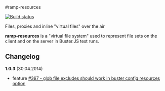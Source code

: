 #ramp-resources

[![Build status](https://secure.travis-ci.org/busterjs/ramp-resources.png?branch=master)](http://travis-ci.org/busterjs/ramp-resources)

Files, proxies and inline "virtual files" over the air

**ramp-resources** is a "virtual file system" used to represent file sets on the
client and on the server in Buster.JS test runs.


## Changelog

**1.0.3** (30.04.2014)

* feature [#397 - glob file excludes should work in buster config resources option](https://github.com/busterjs/buster/issues/397)
